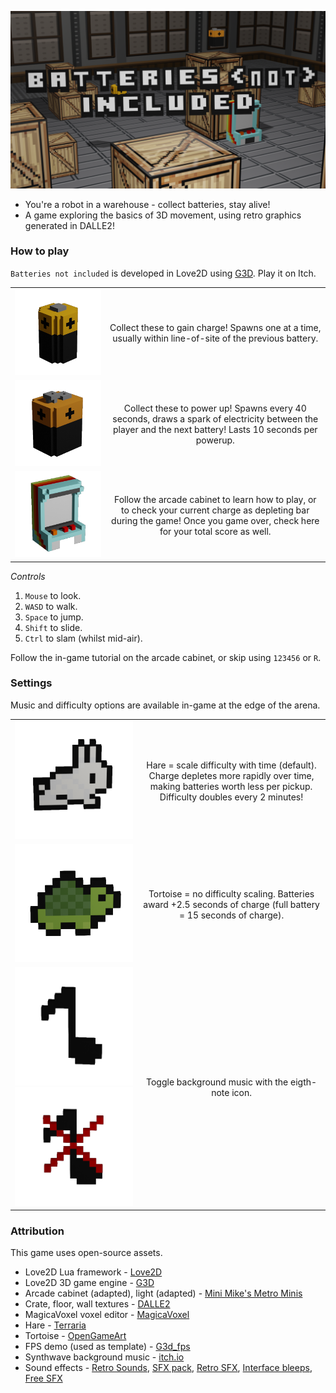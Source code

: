 ![](promo_title.png)

* You're a robot in a warehouse - collect batteries, stay alive!
* A game exploring the basics of 3D movement, using retro graphics generated in DALLE2!

### How to play
`Batteries not included` is developed in Love2D using [G3D](https://github.com/groverburger/g3d). Play it on Itch.

|||
|:---:|:---:|
|![](assets/battery1render.png)| Collect these to gain charge! Spawns one at a time, usually within line-of-site of the previous battery. |
|![](assets/battery2render.png)| Collect these to power up! Spawns every 40 seconds, draws a spark of electricity between the player and the next battery! Lasts 10 seconds per powerup. |
|![](assets/arcaderender.png)| Follow the arcade cabinet to learn how to play, or to check your current charge as depleting bar during the game! Once you game over, check here for your total score as well. |

_Controls_
1. `Mouse` to look.
2. `WASD` to walk.
3. `Space` to jump.
4. `Shift` to slide.
5. `Ctrl` to slam (whilst mid-air).

Follow the in-game tutorial on the arcade cabinet, or skip using `123456` or `R`.

### Settings
Music and difficulty options are available in-game at the edge of the arena.

|||
|:---:|:---:|
|![](assets/bunnyrender.png)| Hare = scale difficulty with time (default). Charge depletes more rapidly over time, making batteries worth less per pickup. Difficulty doubles every 2 minutes! |
|![](assets/tortoiserender.png)| Tortoise = no difficulty scaling. Batteries award +2.5 seconds of charge (full battery = 15 seconds of charge). |
|![](assets/musicrender.png) ![](assets/nomusicrender.png)| Toggle background music with the eigth-note icon. |

### Attribution
This game uses open-source assets.

* Love2D Lua framework - [Love2D](https://love2d.org/) 
* Love2D 3D game engine - [G3D](https://github.com/groverburger/g3d)
* Arcade cabinet (adapted), light (adapted) - [Mini Mike's Metro Minis](https://github.com/mikelovesrobots/mmmm)
* Crate, floor, wall textures - [DALLE2](https://openai.com/dall-e-2/)
* MagicaVoxel voxel editor - [MagicaVoxel](https://ephtracy.github.io/)
* Hare - [Terraria](https://www.terraria.org/)
* Tortoise - [OpenGameArt](https://opengameart.org/content/16x16-animated-turtle)
* FPS demo (used as template) - [G3d_fps](https://github.com/groverburger/g3d_fps)
* Synthwave background music - [itch.io](https://alkakrab.itch.io/free-shooter-synthwave-music-pack)
* Sound effects - [Retro Sounds](https://dagurasusketch.itch.io/retrosounds), [SFX pack](https://dabolka.itch.io/sfx-pack), [Retro SFX](https://inertsongs.itch.io/free-retro-sfx), [Interface bleeps](https://bleeoop.itch.io/interface-bleeps), [Free SFX](https://kronbits.itch.io/freesfx)